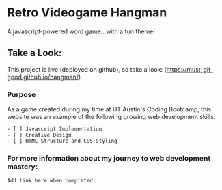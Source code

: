 # Retro Videogame Hangman
A javascript-powered word game...with a fun theme!

## Take a Look: 

This project is live (deployed on github), so take a look:
  (https://must-git-good.github.io/hangman/)

### Purpose

As a game created during my time at UT Austin's Coding Bootcamp, this website was an example of the following growing web development skills:

```
- [ ] Javascript Implementation
- [ ] Creative Design
- [ ] HTML Structure and CSS Styling

```

### For more information about my journey to web development mastery:

```
Add link here when completed.
```

